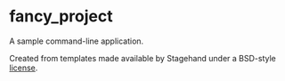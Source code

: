 # fancy_project

A sample command-line application.

Created from templates made available by Stagehand under a BSD-style
[license](https://github.com/dart-lang/stagehand/blob/master/LICENSE).
